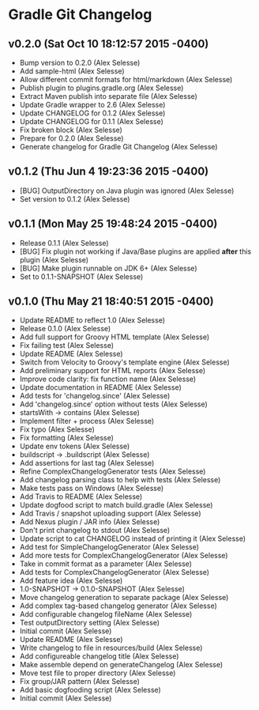 Gradle Git Changelog
====================

v0.2.0 (Sat Oct 10 18:12:57 2015 -0400)
---------------------------------------
* Bump version to 0.2.0 (Alex Selesse)
* Add sample-html (Alex Selesse)
* Allow different commit formats for html/markdown (Alex Selesse)
* Publish plugin to plugins.gradle.org (Alex Selesse)
* Extract Maven publish into separate file (Alex Selesse)
* Update Gradle wrapper to 2.6 (Alex Selesse)
* Update CHANGELOG for 0.1.2 (Alex Selesse)
* Update CHANGELOG for 0.1.1 (Alex Selesse)
* Fix broken block (Alex Selesse)
* Prepare for 0.2.0 (Alex Selesse)
* Generate changelog for Gradle Git Changelog (Alex Selesse)

v0.1.2 (Thu Jun 4 19:23:36 2015 -0400)
--------------------------------------
* [BUG] OutputDirectory on Java plugin was ignored (Alex Selesse)
* Set version to 0.1.2 (Alex Selesse)

v0.1.1 (Mon May 25 19:48:24 2015 -0400)
---------------------------------------
* Release 0.1.1 (Alex Selesse)
* [BUG] Fix plugin not working if Java/Base plugins are applied **after** this plugin (Alex Selesse)
* [BUG] Make plugin runnable on JDK 6+ (Alex Selesse)
* Set to 0.1.1-SNAPSHOT (Alex Selesse)

v0.1.0 (Thu May 21 18:40:51 2015 -0400)
---------------------------------------
* Update README to reflect 1.0 (Alex Selesse)
* Release 0.1.0 (Alex Selesse)
* Add full support for Groovy HTML template (Alex Selesse)
* Fix failing test (Alex Selesse)
* Update README (Alex Selesse)
* Switch from Velocity to Groovy's template engine (Alex Selesse)
* Add preliminary support for HTML reports (Alex Selesse)
* Improve code clarity: fix function name (Alex Selesse)
* Update documentation in README (Alex Selesse)
* Add tests for 'changelog.since' (Alex Selesse)
* Add 'changelog.since' option without tests (Alex Selesse)
* startsWith -> contains (Alex Selesse)
* Implement filter + process (Alex Selesse)
* Fix typo (Alex Selesse)
* Fix formatting (Alex Selesse)
* Update env tokens (Alex Selesse)
* buildscript -> .buildscript (Alex Selesse)
* Add assertions for last tag (Alex Selesse)
* Refine ComplexChangelogGenerator tests (Alex Selesse)
* Add changelog parsing class to help with tests (Alex Selesse)
* Make tests pass on Windows (Alex Selesse)
* Add Travis to README (Alex Selesse)
* Update dogfood script to match build.gradle (Alex Selesse)
* Add Travis / snapshot uploading support (Alex Selesse)
* Add Nexus plugin / JAR info (Alex Selesse)
* Don't print changelog to stdout (Alex Selesse)
* Update script to cat CHANGELOG instead of printing it (Alex Selesse)
* Add test for SimpleChangelogGenerator (Alex Selesse)
* Add more tests for ComplexChangelogGenerator (Alex Selesse)
* Take in commit format as a parameter (Alex Selesse)
* Add tests for ComplexChangelogGenerator (Alex Selesse)
* Add feature idea (Alex Selesse)
* 1.0-SNAPSHOT -> 0.1.0-SNAPSHOT (Alex Selesse)
* Move changelog generation to separate package (Alex Selesse)
* Add complex tag-based changelog generator (Alex Selesse)
* Add configurable changelog fileName (Alex Selesse)
* Test outputDirectory setting (Alex Selesse)
* Initial commit (Alex Selesse)
* Update README (Alex Selesse)
* Write changelog to file in resources/build (Alex Selesse)
* Add configureable changelog title (Alex Selesse)
* Make assemble depend on generateChangelog (Alex Selesse)
* Move test file to proper directory (Alex Selesse)
* Fix group/JAR pattern (Alex Selesse)
* Add basic dogfooding script (Alex Selesse)
* Initial commit (Alex Selesse)
